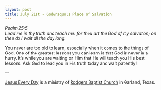 ```yaml
---
layout: post
title: July 21st - God&rsquo;s Place of Salvation
---
```


_Psalm 25:5  
Lead me in thy truth and teach me: for thou art the God of my
salvation; on thee do I wait all the day long._

You never are too old to learn, especially when it comes to the
things of God. One of the greatest lessons you can learn is that God
is never in a hurry. It&rsquo;s while you are waiting on Him that He
will teach you His best lessons. Ask God to lead you in His truth
today and wait patiently!

 --

<a href=http://jesuseveryday.net>Jesus Every Day</a> is a ministry of <a href=http://rodgersbaptist.net>Rodgers Baptist Church</a> in Garland, Texas.
